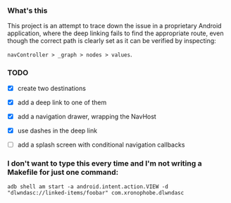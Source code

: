 ### What's this

This project is an attempt to trace down the issue in a proprietary Android application, where the deep linking fails to find the appropriate route,
even though the correct path is clearly set as it can be verified by inspecting:

`navController > _graph > nodes > values`.

### TODO

- [x] create two destinations
- [x] add a deep link to one of them
- [x] add a navigation drawer, wrapping the NavHost
- [x] use dashes in the deep link
- [ ] add a splash screen with conditional navigation callbacks


### I don't want to type this every time and I'm not writing a Makefile for just one command:

```
adb shell am start -a android.intent.action.VIEW -d "dlwndasc://linked-items/foobar" com.xronophobe.dlwndasc
```
